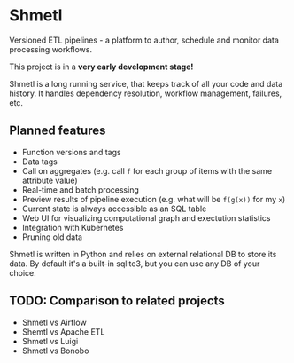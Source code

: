 # Shmetl
Versioned ETL pipelines - a platform to author, schedule and monitor data
processing workflows.

This project is in a **very early development stage!**

Shmetl is a long running service, that keeps track of all your code and data
history. It handles dependency resolution, workflow management, failures, etc.

## Planned features
- Function versions and tags
- Data tags
- Call on aggregates (e.g. call `f` for each group of items with the same
  attribute value)
- Real-time and batch processing
- Preview results of pipeline execution (e.g. what will be `f(g(x))` for my
  `x`)
- Current state is always accessible as an SQL table
- Web UI for visualizing computational graph and exectution statistics
- Integration with Kubernetes
- Pruning old data

Shmetl is written in Python and relies on external relational DB to store its
data. By default it's a built-in sqlite3, but you can use any DB of your
choice.

## TODO: Comparison to related projects
- Shmetl vs Airflow
- Shemtl vs Apache ETL
- Shmetl vs Luigi
- Shmetl vs Bonobo